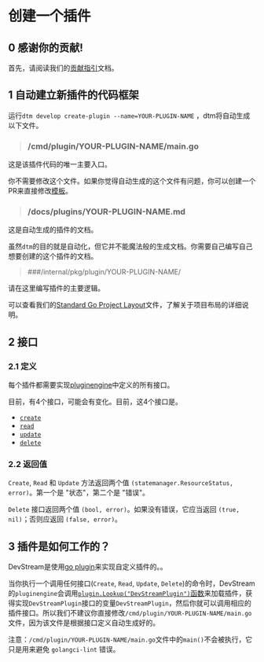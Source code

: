 # 创建一个插件

## 0 感谢你的贡献!

首先，请阅读我们的[贡献指引](../../contributing_guide.zh.md)文档。

## 1 自动建立新插件的代码框架

运行`dtm develop create-plugin --name=YOUR-PLUGIN-NAME` ，dtm将自动生成以下文件。

> ### /cmd/plugin/YOUR-PLUGIN-NAME/main.go

这是该插件代码的唯一主要入口。

你不需要修改这个文件。如果你觉得自动生成的这个文件有问题，你可以创建一个PR来直接修改[模板](https://github.com/devstream-io/devstream/blob/main/internal/pkg/develop/plugin/template/main.go)。

> ### /docs/plugins/YOUR-PLUGIN-NAME.md

这是自动生成的插件的文档。

虽然`dtm`的目的就是自动化，但它并不能魔法般的生成文档。你需要自己编写自己想要创建的这个插件的文档。

> ###/internal/pkg/plugin/YOUR-PLUGIN-NAME/

请在这里编写插件的主要逻辑。

可以查看我们的[Standard Go Project Layout](../project-layout.zh.md)文件，了解关于项目布局的详细说明。

## 2 接口

### 2.1 定义

每个插件都需要实现[pluginengine](https://github.com/devstream-io/devstream/blob/main/internal/pkg/pluginengine/plugin.go#L10)中定义的所有接口。

目前，有4个接口，可能会有变化。目前，这4个接口是。

- [`create`](https://github.com/devstream-io/devstream/blob/main/internal/pkg/pluginengine/plugin.go#L12)
- [`read`](https://github.com/devstream-io/devstream/blob/main/internal/pkg/pluginengine/plugin.go#L13)
- [`update`](https://github.com/devstream-io/devstream/blob/main/internal/pkg/pluginengine/plugin.go#L14)
- [`delete`](https://github.com/devstream-io/devstream/blob/main/internal/pkg/pluginengine/plugin.go#L16)

### 2.2 返回值

`Create`, `Read` 和 `Update` 方法返回两个值 `(statemanager.ResourceStatus, error)`。第一个是 "状态"，第二个是 "错误"。

`Delete` 接口返回两个值 `(bool, error)`。如果没有错误，它应当返回 `(true, nil)`；否则应返回 `(false, error)`。

## 3 插件是如何工作的？

DevStream是使用[go plugin](https://pkg.go.dev/plugin)来实现自定义插件的。。

当你执行一个调用任何接口(`Create`, `Read`, `Update`, `Delete`)的命令时，DevStream的`pluginengine`会调用[`plugin.Lookup("DevStreamPlugin")`函数](https://github.com/devstream-io/devstream/blob/38307894bbc08f691b2c5015366d9e45cc87970c/internal/pkg/pluginengine/plugin_helper.go#L28)来加载插件，获得实现`DevStreamPlugin`接口的变量`DevStreamPlugin`，然后你就可以调用相应的插件接口。所以我们不建议你直接修改`/cmd/plugin/YOUR-PLUGIN-NAME/main.go`文件，因为该文件是根据接口定义自动生成好的。

注意：`/cmd/plugin/YOUR-PLUGIN-NAME/main.go`文件中的`main()`不会被执行，它只是用来避免 `golangci-lint` 错误。
